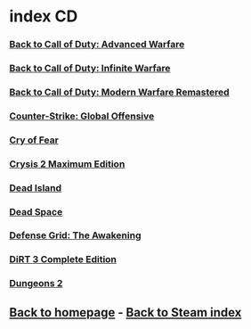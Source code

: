 # index CD

### [Back to Call of Duty: Advanced Warfare](CODAdvancedWarfare/CODAdvancedWarfare.md)    
### [Back to Call of Duty: Infinite Warfare](CODInfiniteWarfare/CODInfiniteWarfare.md)     
### [Back to Call of Duty: Modern Warfare Remastered](CODModernWarfareRemastered/CODModernWarfareRemastered.md)    
### [Counter-Strike: Global Offensive](CSGO/CSGO.md)     
### [Cry of Fear](CryOfFear/CryOfFear.md)    
### [Crysis 2 Maximum Edition](Crysis2/Crysis2.md)    
### [Dead Island](DeadIsland/DeadIsland.md)    
### [Dead Space](DeadSpace/DeadSpace.md)    
### [Defense Grid: The Awakening](DefenseGrid/DefenseGrid.md)    
### [DiRT 3 Complete Edition](DiRT3/DiRT3.md)    
### [Dungeons 2](Dungeons2/Dungeons2.md)    

## [Back to homepage](/)  -  [Back to Steam index](/Steam/indexSteam.html)

